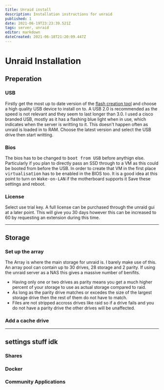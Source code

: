 ```yaml
---
title: Unraid install
description: Installation instructions for unraid
published: 1
date: 2021-06-19T23:23:39.521Z
tags: server, unraid
editor: markdown
dateCreated: 2021-06-18T21:20:09.447Z
---
```


# Unraid Installation

## Preperation
### USB
Firstly get the most up to date version of the [flash creation tool](https://unraid.net/download) and choose a high quality USB device to install on to. A USB 2.0 is recommended as the speed is not relevant and they seem to last longer than 3.0. I used a cisco branded USB, mostly as it has a flashing blue light when in use, which indicates when the server is writting to it. This doesn't happen often as unraid is loaded in to RAM.
Choose the latest version and select the USB drive then start writting.
### Bios
The bios has to be changed to <kbd>boot from USB</kbd> before anythign else. Particularly if you plan to directly pass an SSD through to a VM as this could be booted from before the USB.
In order to create that VM in the first place <kbd>virtualisation</kbd> has to be enabled in the BIOS too.
It is a good idea at this point to turn on <kbd>Wake-on-LAN</kbd> if the motherboard supports it
Save these settings and reboot.
### License
Select use trial key. A full license can be purchased through the unraid gui at a later point. This will give you 30 days however this can be increased to 60 by requesting an extension during this time.

---
## Storage
### Set up the array
The Array is where the main storage for unraid is. I barely make use of this.
An array pool can contain up to 30 drives, 28 storage and 2 parity. If using the unraid server as a NAS this gives a massive number of benifits.
- Having only one or two drives as parity means you get a much higher percent of your storage to use as actual storage compared to raid.
- As long as the parity drive matches or excedes the size of the largest storage drive then the rest of them do not have to match.
- Files are not stripped accross drives like raid so if a drive fails and you do not have a parity drive the other drives will be unaffected.

### Add a cache drive


---
## settings stuff idk
### Shares

### Docker

### Community Applications